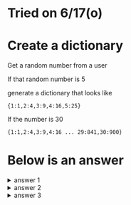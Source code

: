 # Tried on 6/17(o)

# Create a dictionary
Get a random number from a user

If that random number is 5

generate a dictionary that looks like 

```{1:1,2:4,3:9,4:16,5:25}```

If the number is 30

```{1:1,2:4,3:9,4:16 ... 29:841,30:900}```

# Below is an answer
<details>
  <summary>answer 1 </summary>
  
  ```
  n = int(input("Enter a number : "))
  sqr = {a:a**2 for a in range(1,n+1)}
  print(sqr)
  ```
</details>

<details>
  <summary>answer 2 </summary>
  
  ```
  n = int(input("Enter a number : "))
  sqr = {}
  for a in range(1,n+1):
      sqr[a] = a**2
  print(sqr)
  ```
</details>

<details>
  <summary>answer 3 </summary>
  
  ```
  n = int(input("Enter a number : "))
  sqr = {}
  for a in range(1,n+1):
      sqr.update({a:a**2})
  print(sqr)
  ```
</details>
